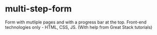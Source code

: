 # multi-step-form
Form with mutliple pages and with a progress bar at the top.  Front-end technologies only - HTML, CSS, JS.  (With help from Great Stack tutorials)
